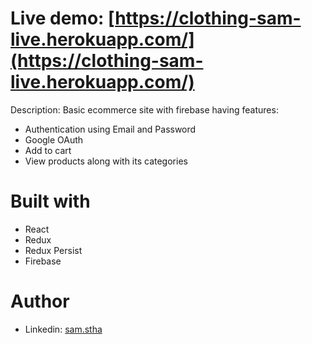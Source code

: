 # Live demo: [https://clothing-sam-live.herokuapp.com/](https://clothing-sam-live.herokuapp.com/)

Description: 
Basic ecommerce site with firebase having features:
- Authentication using Email and Password 
- Google OAuth
- Add to cart
- View products along with its categories

# Built with
- React
- Redux
- Redux Persist
- Firebase


# Author
- Linkedin: [sam.stha](https://www.linkedin.com/in/sam-shrestha-4798241aa/)
